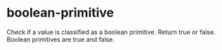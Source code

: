 # boolean-primitive
Check if a value is classified as a boolean primitive. Return true or false.  Boolean primitives are true and false.
